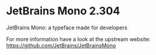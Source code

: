 # JetBrains Mono 2.304
JetBrains Mono: a typeface made for developers

For more information have a look at the upstream website: https://github.com/JetBrains/JetBrainsMono
